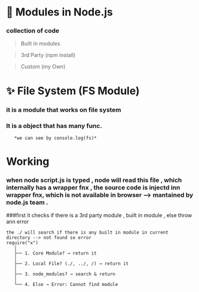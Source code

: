 # 📘 Modules in Node.js

 ### collection of code


 >Built in modules 

 >3rd Party (npm install)

 >Custom (my Own)


# ✨ File System (FS Module)
  ### it is a module that works on file system
   ### It is a object that has many func. 
       *we can see by console.log(fs)*

# Working 
### when node script.js is typed , node will read this file , which internally has a wrapper fnx , the source code is injectd inn wrapper fnx, which is not available in browser --> mantained by node.js team .
###first it checks if there is a 3rd party module , built in module , else throw ann error 
```reruie("./fs")
the ./ will search if there is any built in module in current directory --> not found so error 
require("x")
   │
   ├── 1. Core Module? → return it
   │
   ├── 2. Local File? (./, ../, /) → return it
   │
   ├── 3. node_modules? → search & return
   │
   └── 4. Else → Error: Cannot find module
